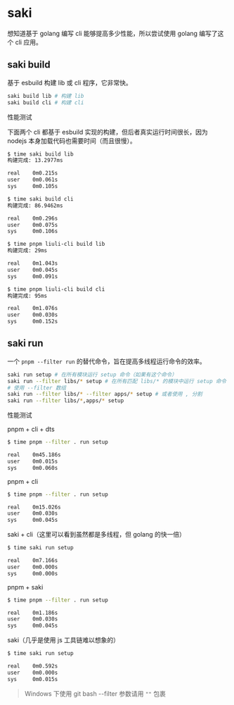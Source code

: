 # saki

想知道基于 golang 编写 cli 能够提高多少性能，所以尝试使用 golang 编写了这个 cli 应用。

## saki build

基于 esbuild 构建 lib 或 cli 程序，它非常快。

```sh
saki build lib # 构建 lib
saki build cli # 构建 cli
```

性能测试

下面两个 cli 都基于 esbuild 实现的构建，但后者真实运行时间很长，因为 nodejs 本身加载代码也需要时间（而且很慢）。

```sh
$ time saki build lib
构建完成: 13.2977ms

real    0m0.215s
user    0m0.061s
sys     0m0.105s

$ time saki build cli
构建完成: 86.9462ms

real    0m0.296s
user    0m0.075s
sys     0m0.106s
```

```sh
$ time pnpm liuli-cli build lib
构建完成: 29ms

real    0m1.043s
user    0m0.045s
sys     0m0.091s

$ time pnpm liuli-cli build cli
构建完成: 95ms

real    0m1.076s
user    0m0.030s
sys     0m0.152s
```

## saki run

一个 `pnpm --filter run` 的替代命令，旨在提高多线程运行命令的效率。

```sh
saki run setup # 在所有模块运行 setup 命令（如果有这个命令）
saki run --filter libs/* setup # 在所有匹配 libs/* 的模块中运行 setup 命令
# 使用 --filter 数组
saki run --filter libs/* --filter apps/* setup # 或者使用 , 分割
saki run --filter libs/*,apps/* setup
```

性能测试

pnpm + cli + dts

```sh
$ time pnpm --filter . run setup

real    0m45.186s
user    0m0.015s
sys     0m0.060s
```

pnpm + cli

```sh
$ time pnpm --filter . run setup

real    0m15.026s
user    0m0.030s
sys     0m0.045s
```

saki + cli（这里可以看到虽然都是多线程，但 golang 的快一倍）

```sh
$ time saki run setup

real    0m7.166s
user    0m0.000s
sys     0m0.000s
```

pnpm + saki

```sh
$ time pnpm --filter . run setup

real    0m1.186s
user    0m0.030s
sys     0m0.045s
```

saki（几乎是使用 js 工具链难以想象的）

```sh
$ time saki run setup

real    0m0.592s
user    0m0.000s
sys     0m0.015s
```

> Windows 下使用 git bash --filter 参数请用 `""` 包裹
